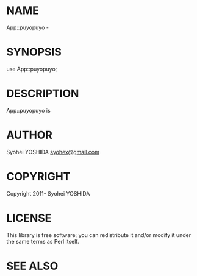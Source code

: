 # NAME

App::puyopuyo -

# SYNOPSIS

  use App::puyopuyo;

# DESCRIPTION

App::puyopuyo is

# AUTHOR

Syohei YOSHIDA <syohex@gmail.com>

# COPYRIGHT

Copyright 2011- Syohei YOSHIDA

# LICENSE

This library is free software; you can redistribute it and/or modify
it under the same terms as Perl itself.

# SEE ALSO